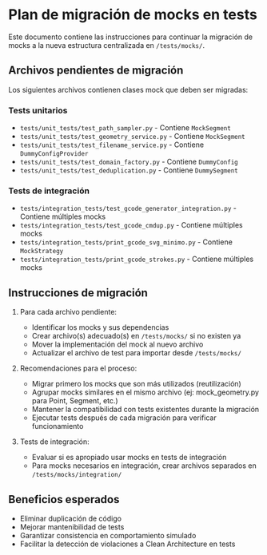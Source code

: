 # Plan de migración de mocks en tests

Este documento contiene las instrucciones para continuar la migración de mocks a la nueva estructura
centralizada en `/tests/mocks/`.

## Archivos pendientes de migración

Los siguientes archivos contienen clases mock que deben ser migradas:

### Tests unitarios
- `tests/unit_tests/test_path_sampler.py` - Contiene `MockSegment`
- `tests/unit_tests/test_geometry_service.py` - Contiene `MockSegment` 
- `tests/unit_tests/test_filename_service.py` - Contiene `DummyConfigProvider`
- `tests/unit_tests/test_domain_factory.py` - Contiene `DummyConfig`
- `tests/unit_tests/test_deduplication.py` - Contiene `DummySegment`

### Tests de integración
- `tests/integration_tests/test_gcode_generator_integration.py` - Contiene múltiples mocks
- `tests/integration_tests/test_gcode_cmdup.py` - Contiene múltiples mocks
- `tests/integration_tests/print_gcode_svg_minimo.py` - Contiene `MockStrategy`
- `tests/integration_tests/print_gcode_strokes.py` - Contiene múltiples mocks

## Instrucciones de migración

1. Para cada archivo pendiente:
   - Identificar los mocks y sus dependencias
   - Crear archivo(s) adecuado(s) en `/tests/mocks/` si no existen ya
   - Mover la implementación del mock al nuevo archivo
   - Actualizar el archivo de test para importar desde `/tests/mocks/`
   
2. Recomendaciones para el proceso:
   - Migrar primero los mocks que son más utilizados (reutilización)
   - Agrupar mocks similares en el mismo archivo (ej: mock_geometry.py para Point, Segment, etc.)
   - Mantener la compatibilidad con tests existentes durante la migración
   - Ejecutar tests después de cada migración para verificar funcionamiento

3. Tests de integración:
   - Evaluar si es apropiado usar mocks en tests de integración
   - Para mocks necesarios en integración, crear archivos separados en `/tests/mocks/integration/`

## Beneficios esperados

- Eliminar duplicación de código
- Mejorar mantenibilidad de tests
- Garantizar consistencia en comportamiento simulado
- Facilitar la detección de violaciones a Clean Architecture en tests
